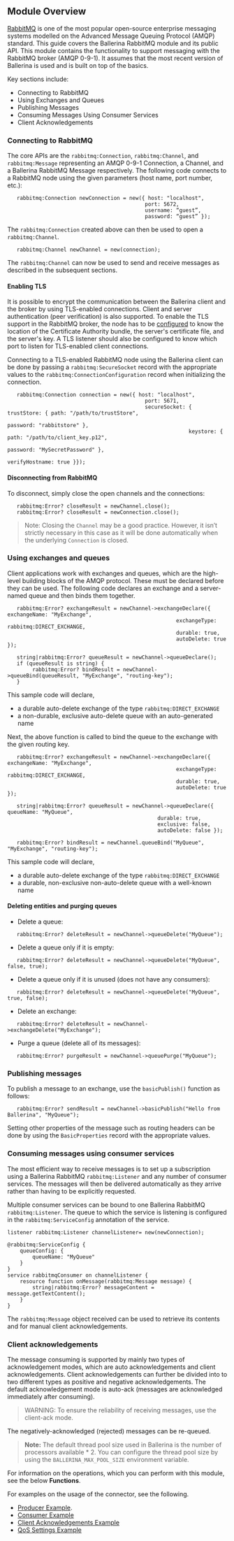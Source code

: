 ## Module Overview

[RabbitMQ](https://www.rabbitmq.com/) is one of the most popular open-source enterprise messaging systems modelled on the Advanced Message Queuing Protocol (AMQP) standard. This guide covers the Ballerina RabbitMQ module and its public API. This module contains the functionality to support messaging with the RabbitMQ broker (AMQP 0-9-1). It assumes that the most recent version of Ballerina is used and is built on top of the basics.
 
Key sections include: 
- Connecting to RabbitMQ
- Using Exchanges and Queues
- Publishing Messages
- Consuming Messages Using Consumer Services
- Client Acknowledgements 

### Connecting to RabbitMQ

The core APIs are the `rabbitmq:Connection`, `rabbitmq:Channel`, and `rabbitmq:Message` representing an AMQP 0-9-1 Connection, a Channel, and a Ballerina RabbitMQ Message respectively. The following code connects to a RabbitMQ node using the given parameters (host name, port number, etc.): 

```ballerina
   rabbitmq:Connection newConnection = new({ host: "localhost", 
                                            port: 5672, 
                                            username: “guest”, 
                                            password: “guest” });
```

The `rabbitmq:Connection` created above can then be used to open a `rabbitmq:Channel`.

```ballerina
   rabbitmq:Channel newChannel = new(connection);
```

The `rabbitmq:Channel` can now be used to send and receive messages as described in the subsequent sections. 

#### Enabling TLS

It is possible to encrypt the communication between the Ballerina client and the broker by using TLS-enabled connections. Client and server authentication (peer verification) is also supported. To enable the TLS support in the RabbitMQ broker, the node has to be [configured](https://www.rabbitmq.com/ssl.html#enabling-tls) to know the location of the Certificate Authority bundle, the server's certificate file, and the server's key. A TLS listener should also be configured to know which port to listen for TLS-enabled client connections.

Connecting to a TLS-enabled RabbitMQ node using the Ballerina client can be done by passing a `rabbitmq:SecureSocket` record with the appropriate values to the `rabbitmq:ConnectionConfiguration` record when initializing the connection.  

```ballerina
   rabbitmq:Connection connection = new({ host: "localhost", 
                                    	    port: 5671, 
                                            secureSocket: { trustStore: { path: "/path/to/trustStore",
                                                                        password: "rabbitstore" },
                                                          keystore: { path: "/path/to/client_key.p12",
                                                                      password: "MySecretPassword" },
                                                          verifyHostname: true }});
```

#### Disconnecting from RabbitMQ

To disconnect, simply close the open channels and the connections: 

```ballerina
   rabbitmq:Error? closeResult = newChannel.close();
   rabbitmq:Error? closeResult = newConnection.close();
```
> Note: Closing the `Channel` may be a good practice. However, it isn’t strictly necessary in this case as it will be done automatically when the underlying `Connection` is closed. 

### Using exchanges and queues

Client applications work with exchanges and queues, which are the high-level building blocks of the AMQP protocol. These must be declared before they can be used. The following code declares an exchange and a server-named queue and then binds them together. 

```ballerina
   rabbitmq:Error? exchangeResult = newChannel->exchangeDeclare({ exchangeName: "MyExchange",
                                                      exchangeType: rabbitmq:DIRECT_EXCHANGE,
                                                      durable: true,
                                                      autoDelete: true });
   
   string|rabbitmq:Error? queueResult = newChannel->queueDeclare();
   if (queueResult is string) {
        rabbitmq:Error? bindResult = newChannel->queueBind(queueResult, "MyExchange", "routing-key");
   }
```

This sample code will declare,
- a durable auto-delete exchange of the type `rabbitmq:DIRECT_EXCHANGE`
- a non-durable, exclusive auto-delete queue with an auto-generated name

Next, the above function is called to bind the queue to the exchange with the given routing key. 

```ballerina
   rabbitmq:Error? exchangeResult = newChannel->exchangeDeclare({ exchangeName: "MyExchange",
                                                      exchangeType: rabbitmq:DIRECT_EXCHANGE,
                                                      durable: true,
                                                      autoDelete: true });
   
   string|rabbitmq:Error? queueResult = newChannel->queueDeclare({ queueName: "MyQueue", 
                                                durable: true,
                                                exclusive: false,
                                                autoDelete: false });

   rabbitmq:Error? bindResult = newChannel.queueBind("MyQueue", "MyExchange", "routing-key");
```

This sample code will declare,
 - a durable auto-delete exchange of the type `rabbitmq:DIRECT_EXCHANGE`
 - a durable, non-exclusive non-auto-delete queue with a well-known name

#### Deleting entities and purging queues

- Delete a queue:
```ballerina
   rabbitmq:Error? deleteResult = newChannel->queueDelete("MyQueue");
```
- Delete a queue only if it is empty:
```ballerina
   rabbitmq:Error? deleteResult = newChannel->queueDelete("MyQueue", false, true);
```
- Delete a queue only if it is unused (does not have any consumers):
```ballerina
   rabbitmq:Error? deleteResult = newChannel->queueDelete("MyQueue", true, false);
```
- Delete an exchange:
```ballerina
   rabbitmq:Error? deleteResult = newChannel->exchangeDelete("MyExchange");
```
- Purge a queue (delete all of its messages):
```ballerina
   rabbitmq:Error? purgeResult = newChannel->queuePurge("MyQueue");
```

### Publishing messages

To publish a message to an exchange, use the `basicPublish()` function as follows:

```ballerina
   rabbitmq:Error? sendResult = newChannel->basicPublish("Hello from Ballerina", "MyQueue");
``` 
Setting other properties of the message such as routing headers can be done by using the `BasicProperties` record with the appropriate values. 

### Consuming messages using consumer services

The most efficient way to receive messages is to set up a subscription using a Ballerina RabbitMQ `rabbitmq:Listener` and any number of consumer services. The messages will then be delivered automatically as they arrive rather than having to be explicitly requested. 

Multiple consumer services can be bound to one Ballerina RabbitMQ `rabbitmq:Listener`. The queue to which the service is listening is configured in the `rabbitmq:ServiceConfig` annotation of the service. 

```ballerina
listener rabbitmq:Listener channelListener= new(newConnection);

@rabbitmq:ServiceConfig {
    queueConfig: {
        queueName: "MyQueue"
    }
}
service rabbitmqConsumer on channelListener {
    resource function onMessage(rabbitmq:Message message) {
        string|rabbitmq:Error? messageContent = message.getTextContent();
    }
}
```
The `rabbitmq:Message` object received can be used to retrieve its contents and for manual client acknowledgements. 

### Client acknowledgements

The message consuming is supported by mainly two types of acknowledgement modes, which are auto acknowledgements and client acknowledgements. 
Client acknowledgements can further be divided into to two different types as positive and negative acknowledgements. 
The default acknowledgement mode is auto-ack (messages are acknowledged immediately after consuming).
> WARNING: To ensure the reliability of receiving messages, use the client-ack mode. 

The negatively-acknowledged (rejected) messages can be re-queued. 


>**Note:** The default thread pool size used in Ballerina is the number of processors available * 2. You can configure the thread pool size by using the `BALLERINA_MAX_POOL_SIZE` environment variable.

For information on the operations, which you can perform with this module, see the below **Functions**. 

For examples on the usage of the connector, see the following.
* [Producer Example](https://ballerina.io/swan-lake/learn/by-example/rabbitmq-producer.html).
* [Consumer Example](https://ballerina.io/swan-lake/learn/by-example/rabbitmq-consumer.html)
* [Client Acknowledgements Example](https://ballerina.io/swan-lake/learn/by-example/rabbitmq-consumer-with-client-acknowledgement.html)
* [QoS Settings Example](https://ballerina.io/swan-lake/learn/by-example/rabbitmq-consumer-with-qos-settings.html)
